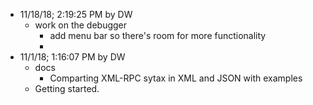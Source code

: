 * 11/18/18; 2:19:25 PM by DW   * work on the debugger      * add menu bar so there's room for more functionality      * &nbsp;* 11/1/18; 1:16:07 PM by DW   * docs      * Comparting XML-RPC sytax in XML and JSON with examples   * Getting started.